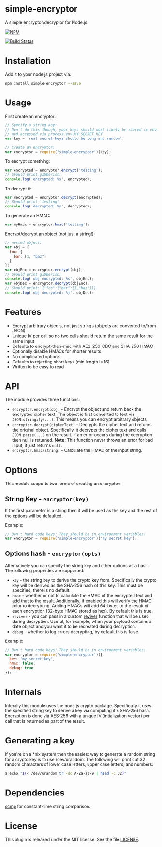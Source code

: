 # simple-encryptor

A simple encryptor/decryptor for Node.js.

[![NPM](https://nodei.co/npm/simple-encryptor.png?downloads=true&downloadRank=true&stars=true)](https://nodei.co/npm/simple-encryptor/)

[![Build Status](https://travis-ci.org/sehrope/node-simple-encryptor.svg?branch=master)](https://travis-ci.org/sehrope/node-simple-encryptor)

# Installation

Add it to your node.js project via:

```sh
npm install simple-encryptor --save
```

# Usage
First create an encryptor:

```js
// Specify a string key:
// Don't do this though, your keys should most likely be stored in env variables
// and accessed via process.env.MY_SECRET_KEY
var key = 'real secret keys should be long and random';

// Create an encryptor:
var encryptor = require('simple-encryptor')(key);
```

To encrypt something:

```js
var encrypted = encryptor.encrypt('testing');
// Should print gibberish:
console.log('encrypted: %s', encrypted);
```

To decrypt it:

```js
var decrypted = encryptor.decrypt(encrypted);
// Should print 'testing'
console.log('decrypted: %s', decrypted);
```

To generate an HMAC:

```js
var myHmac = encryptor.hmac('testing');
```

Encrypt/decrypt an object (not just a string!):

```js
// nested object:
var obj = {
  foo: {
    bar: [1, "baz"]
  }
};
var objEnc = encryptor.encrypt(obj);
// Should print gibberish:
console.log('obj encrypted: %s', objEnc);
var objDec = encryptor.decrypt(objEnc);
// Should print: {"foo":{"bar":[1,"baz"]}}
console.log('obj decrypted: %j', objDec);
```

# Features

* Encrypt arbitrary objects, not just strings (objects are converted to/from JSON)
* Unique IV per call so no two calls should return the same result for the same input
* Defaults to encrypt-then-mac with AES-256-CBC and SHA-256 HMAC
* Optionally disable HMACs for shorter results
* No complicated options
* Defaults to rejecting short keys (min length is 16)
* Written to be easy to read

# API
The module provides three functions:

* `encryptor.encrypt(obj)` - Encrypt the object and return back the encrypted cipher text. The object is first converted to text via `JSON.stringify(...)`. This means you can encrypt arbitrary objects.
* `encryptor.decrypt(cipherText)` - Decrypts the cipher text and returns the original object. Specifically, it decrypts the cipher text and calls `JSON.parse(...)` on the result. If an error occurs during the decryption then null is returned. __Note:__ This function never throws an error for bad input, it just returns `null`.
* `encryptor.hmac(string)` - Calculate the HMAC of the input string.

# Options
This module supports two forms of creating an encryptor:

## String Key - `encryptor(key)`
If the first parameter is a string then it will be used as the key and the rest of the options will be defaulted.

Example:

```js
// Don't hard code keys! They should be in environment variables!
var encryptor = require('simple-encryptor')('my secret key');
```

## Options hash - `encryptor(opts)`
Alternatively you can specify the string key and other options as a hash. The following properties are supported:

* `key` - the string key to derive the crypto key from. Specifically the crypto key will be derived as the SHA-256 hash of this key. This must be specified, there is no default.
* `hmac` - whether or not to calculate the HMAC of the encrypted text and add that to the result. Additionally, if enabled this will verify the HMAC prior to decrypting. Adding HMACs will add 64-bytes to the result of each encryption (32-byte HMAC stored as hex). By default this is true.
* `reviver` - you can pass in a custom [reviver](https://developer.mozilla.org/en/docs/Web/JavaScript/Reference/Global_Objects/JSON/parse#Using_the_reviver_parameter) function that will be used during decryption. Useful, for example, when your payload contains a date object and you want it to be recreated during decryption.
* `debug` - whether to log errors decrypting, by default this is false.

Example:

```js
// Don't hard code keys! They should be in environment variables!
var encryptor = require('simple-encryptor')({
  key: 'my secret key',
  hmac: false,
  debug: true
});
```

# Internals
Interally this module uses the node.js crypto package. Specifically it uses the specified string key to derive a key via computing it's SHA-256 hash. Encryption is done via AES-256 with a unique IV (intialization vector) per call that is returned as part of the result.

# Generating a key
If you're on a *nix system then the easiest way to generate a random string for a crypto key is to use /dev/urandom. The following will print out 32 random characters of lower case letters, upper case letters, and numbers:

```sh
$ echo "$(< /dev/urandom tr -dc A-Za-z0-9 | head -c 32)"
```

# Dependencies
[scmp](https://www.npmjs.org/package/scmp) for constant-time string comparison.

# License
This plugin is released under the MIT license. See the file [LICENSE](LICENSE).

